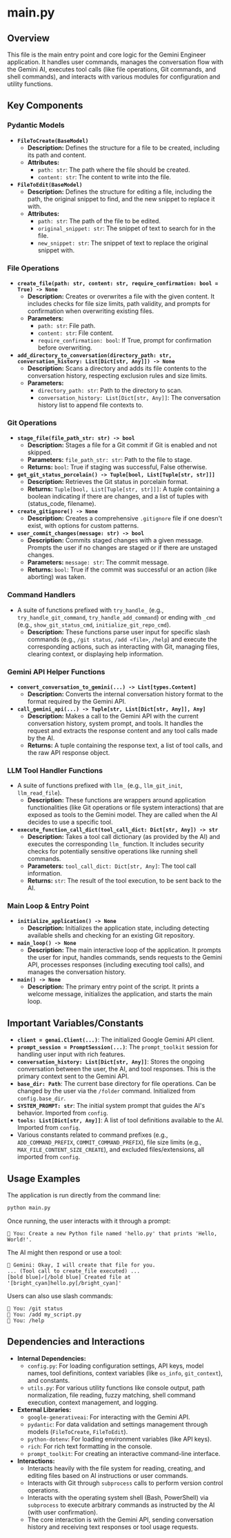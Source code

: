# main.py

## Overview

This file is the main entry point and core logic for the Gemini Engineer application. It handles user commands, manages the conversation flow with the Gemini AI, executes tool calls (like file operations, Git commands, and shell commands), and interacts with various modules for configuration and utility functions.

## Key Components

### Pydantic Models
-   **`FileToCreate(BaseModel)`**
    -   **Description:** Defines the structure for a file to be created, including its path and content.
    -   **Attributes:**
        -   `path: str`: The path where the file should be created.
        -   `content: str`: The content to write into the file.
-   **`FileToEdit(BaseModel)`**
    -   **Description:** Defines the structure for editing a file, including the path, the original snippet to find, and the new snippet to replace it with.
    -   **Attributes:**
        -   `path: str`: The path of the file to be edited.
        -   `original_snippet: str`: The snippet of text to search for in the file.
        -   `new_snippet: str`: The snippet of text to replace the original snippet with.

### File Operations
-   **`create_file(path: str, content: str, require_confirmation: bool = True) -> None`**
    -   **Description:** Creates or overwrites a file with the given content. It includes checks for file size limits, path validity, and prompts for confirmation when overwriting existing files.
    -   **Parameters:**
        -   `path: str`: File path.
        -   `content: str`: File content.
        -   `require_confirmation: bool`: If True, prompt for confirmation before overwriting.
-   **`add_directory_to_conversation(directory_path: str, conversation_history: List[Dict[str, Any]]) -> None`**
    -   **Description:** Scans a directory and adds its file contents to the conversation history, respecting exclusion rules and size limits.
    -   **Parameters:**
        -   `directory_path: str`: Path to the directory to scan.
        -   `conversation_history: List[Dict[str, Any]]`: The conversation history list to append file contexts to.

### Git Operations
-   **`stage_file(file_path_str: str) -> bool`**
    -   **Description:** Stages a file for a Git commit if Git is enabled and not skipped.
    -   **Parameters:** `file_path_str: str`: Path to the file to stage.
    -   **Returns:** `bool`: True if staging was successful, False otherwise.
-   **`get_git_status_porcelain() -> Tuple[bool, List[Tuple[str, str]]]`**
    -   **Description:** Retrieves the Git status in porcelain format.
    -   **Returns:** `Tuple[bool, List[Tuple[str, str]]]`: A tuple containing a boolean indicating if there are changes, and a list of tuples with (status_code, filename).
-   **`create_gitignore() -> None`**
    -   **Description:** Creates a comprehensive `.gitignore` file if one doesn't exist, with options for custom patterns.
-   **`user_commit_changes(message: str) -> bool`**
    -   **Description:** Commits staged changes with a given message. Prompts the user if no changes are staged or if there are unstaged changes.
    -   **Parameters:** `message: str`: The commit message.
    -   **Returns:** `bool`: True if the commit was successful or an action (like aborting) was taken.

### Command Handlers
-   A suite of functions prefixed with `try_handle_` (e.g., `try_handle_git_command`, `try_handle_add_command`) or ending with `_cmd` (e.g., `show_git_status_cmd`, `initialize_git_repo_cmd`).
    -   **Description:** These functions parse user input for specific slash commands (e.g., `/git status`, `/add <file>`, `/help`) and execute the corresponding actions, such as interacting with Git, managing files, clearing context, or displaying help information.

### Gemini API Helper Functions
-   **`convert_conversation_to_gemini(...) -> List[types.Content]`**
    -   **Description:** Converts the internal conversation history format to the format required by the Gemini API.
-   **`call_gemini_api(...) -> Tuple[str, List[Dict[str, Any]], Any]`**
    -   **Description:** Makes a call to the Gemini API with the current conversation history, system prompt, and tools. It handles the request and extracts the response content and any tool calls made by the AI.
    -   **Returns:** A tuple containing the response text, a list of tool calls, and the raw API response object.

### LLM Tool Handler Functions
-   A suite of functions prefixed with `llm_` (e.g., `llm_git_init`, `llm_read_file`).
    -   **Description:** These functions are wrappers around application functionalities (like Git operations or file system interactions) that are exposed as tools to the Gemini model. They are called when the AI decides to use a specific tool.
-   **`execute_function_call_dict(tool_call_dict: Dict[str, Any]) -> str`**
    -   **Description:** Takes a tool call dictionary (as provided by the AI) and executes the corresponding `llm_` function. It includes security checks for potentially sensitive operations like running shell commands.
    -   **Parameters:** `tool_call_dict: Dict[str, Any]`: The tool call information.
    -   **Returns:** `str`: The result of the tool execution, to be sent back to the AI.

### Main Loop & Entry Point
-   **`initialize_application() -> None`**
    -   **Description:** Initializes the application state, including detecting available shells and checking for an existing Git repository.
-   **`main_loop() -> None`**
    -   **Description:** The main interactive loop of the application. It prompts the user for input, handles commands, sends requests to the Gemini API, processes responses (including executing tool calls), and manages the conversation history.
-   **`main() -> None`**
    -   **Description:** The primary entry point of the script. It prints a welcome message, initializes the application, and starts the main loop.

## Important Variables/Constants

-   **`client = genai.Client(...)`**: The initialized Google Gemini API client.
-   **`prompt_session = PromptSession(...)`**: The `prompt_toolkit` session for handling user input with rich features.
-   **`conversation_history: List[Dict[str, Any]]`**: Stores the ongoing conversation between the user, the AI, and tool responses. This is the primary context sent to the Gemini API.
-   **`base_dir: Path`**: The current base directory for file operations. Can be changed by the user via the `/folder` command. Initialized from `config.base_dir`.
-   **`SYSTEM_PROMPT: str`**: The initial system prompt that guides the AI's behavior. Imported from `config`.
-   **`tools: List[Dict[str, Any]]`**: A list of tool definitions available to the AI. Imported from `config`.
-   Various constants related to command prefixes (e.g., `ADD_COMMAND_PREFIX`, `COMMIT_COMMAND_PREFIX`), file size limits (e.g., `MAX_FILE_CONTENT_SIZE_CREATE`), and excluded files/extensions, all imported from `config`.

## Usage Examples

The application is run directly from the command line:
```bash
python main.py
```
Once running, the user interacts with it through a prompt:
```
💬 You: Create a new Python file named 'hello.py' that prints 'Hello, World!'.
```
The AI might then respond or use a tool:
```
🤖 Gemini: Okay, I will create that file for you.
... (Tool call to create_file executed) ...
[bold blue]✓[/bold blue] Created file at '[bright_cyan]hello.py[/bright_cyan]'
```
Users can also use slash commands:
```
💬 You: /git status
💬 You: /add my_script.py
💬 You: /help
```

## Dependencies and Interactions

-   **Internal Dependencies:**
    -   `config.py`: For loading configuration settings, API keys, model names, tool definitions, context variables (like `os_info`, `git_context`), and constants.
    -   `utils.py`: For various utility functions like console output, path normalization, file reading, fuzzy matching, shell command execution, context management, and logging.
-   **External Libraries:**
    -   `google-generativeai`: For interacting with the Gemini API.
    -   `pydantic`: For data validation and settings management through models (`FileToCreate`, `FileToEdit`).
    -   `python-dotenv`: For loading environment variables (like API keys).
    -   `rich`: For rich text formatting in the console.
    -   `prompt_toolkit`: For creating an interactive command-line interface.
-   **Interactions:**
    -   Interacts heavily with the file system for reading, creating, and editing files based on AI instructions or user commands.
    -   Interacts with Git through `subprocess` calls to perform version control operations.
    -   Interacts with the operating system shell (Bash, PowerShell) via `subprocess` to execute arbitrary commands as instructed by the AI (with user confirmation).
    -   The core interaction is with the Gemini API, sending conversation history and receiving text responses or tool usage requests.
```
